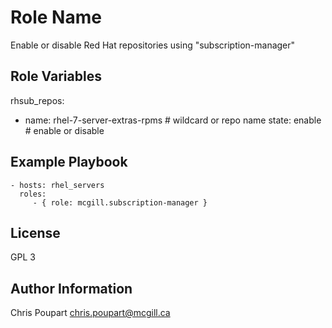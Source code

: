 Role Name
=========

Enable or disable Red Hat repositories using "subscription-manager"

Role Variables
--------------

rhsub_repos:
  - name: rhel-7-server-extras-rpms     # wildcard or repo name
    state: enable                       # enable or disable      


Example Playbook
----------------

    - hosts: rhel_servers
      roles:
         - { role: mcgill.subscription-manager }

License
-------

GPL 3

Author Information
------------------

Chris Poupart <chris.poupart@mcgill.ca>
